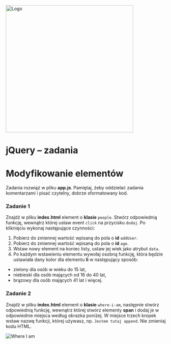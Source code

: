 <img alt="Logo" src="http://coderslab.pl/svg/logo-coderslab.svg" width="400">

# jQuery &ndash; zadania
# Modyfikowanie elementów

Zadania rozwiąż w pliku **app.js**.
Pamiętaj, żeby oddzielać zadania komentarzami i pisać czytelny, dobrze sformatowany kod.

### Zadanie 1
Znajdź w pliku **index.html** element o **klasie** ```people```. Stwórz odpowiednią funkcję, wewnątrz której ustaw event ```click``` na przycisku ```dodaj```.
Po kliknięciu wykonaj następujące czynności:

1. Pobierz do zmiennej wartość wpisaną do pola o **id** ```addUser```.
2. Pobierz do zmiennej wartość wpisaną do pola o **id** ```age```.
3. Wstaw nowy element na koniec listy, ustaw jej wiek jako atrybut ```data```.
4. Po każdym wstawieniu elementu wywołaj osobną funkcję, która będzie ustawiała dany kolor dla elementu **li** w następujący sposób:
  * zielony dla osób w wieku do 15 lat,
  * niebieski dla osób mających od 16 do 40 lat,
  * brązowy dla osób mających 41 lat i więcej.

### Zadanie 2
Znajdź w pliku **index.html** element o **klasie** ```where-i-am```, następnie stwórz odpowiednią funkcję, wewnątrz której stwórz elementy **span** i dodaj je w odpowiednie miejsca według obrazka poniżej.
W miejsce trzech kropek wstaw nazwę funkcji, której używasz,   np. ```Jestem tutaj append```. Nie zmieniaj kodu HTML.

![Where I am](images/where-i-am.png)
